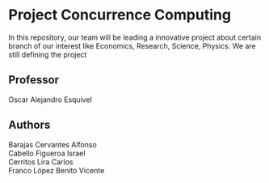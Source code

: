 # Project Concurrence Computing

In this repository, our team will be leading a innovative project about certain branch of our interest like Economics, Research, Science, Physics. We are still defining the project

## Professor

Oscar Alejandro Esquivel

## Authors

Barajas Cervantes Alfonso   
Cabello Figueroa Israel           
Cerritos Lira Carlos                
Franco López Benito Vicente    
